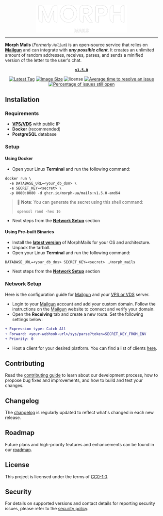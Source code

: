 <p align="center">
  <a href="https://www.decline.live/" rel="noopener" target="_blank"><img width="300" src="/docs/public/logo.svg" alt="Morph Mails Logo"></a>
</p>

<hr/>

**Morph Mails** (*Formerly `Helium`*) is an open-source service that relies on [**Mailgun**](https://mailgun.com) and can integrate with _**any possible client**_. It creates an unlimited amount of random addresses, receives, parses, and sends a minified version of the letter to the user's chat.

<div align="center">

**[`v1.5.0`](https://github.com/morph-ua/MorphMails/releases/latest/)**

[![Latest Tag](https://ghcr-badge.egpl.dev/morph-ua/mails/latest_tag?color=red&label=latest)](https://ghcr.io/MorphMails/mails "Latest Tag")
[![Image Size](https://ghcr-badge.egpl.dev/morph-ua/mails/size)](https://ghcr.io/morph-ua/mails "Image Size")
![license](https://img.shields.io/github/license/morph-ua/MorphMails)
[![Average time to resolve an issue](https://isitmaintained.com/badge/resolution/morph-ua/MorphMails.svg)](https://isitmaintained.com/project/morph-ua/MorphMails 'Average time to resolve an issue')
[![Percentage of issues still open](http://isitmaintained.com/badge/open/morph-ua/MorphMails.svg)](http://isitmaintained.com/project/morph-ua/MorphMails "Percentage of issues still open")

</div>

## Installation

### Requirements

* [**VPS/VDS**](https://hetzner.com) with public IP
* **Docker** (recommended)
* **PostgreSQL** database

### Setup

#### Using Docker

* Open your Linux **Terminal** and run the following command:
```shell
docker run \
  -e DATABASE_URL=<your_db_dsn> \
  -e SECRET_KEY=<secret> \
  -p 8080:8080 -d ghcr.io/morph-ua/mails:v1.5.0-amd64 
```
> 📝 **Note**: You can generate the secret using this shell command:
> ```shell
> openssl rand -hex 16
> ```
* Next steps from the [**Network Setup**](#network-setup) section

#### Using Pre-built Binaries

* Install the [**latest version**](https://github.com/morph-ua/MorphMails/releases/latest) of MorphMails for your OS and architecture.
* Unpack the tarball.
* Open your Linux **Terminal** and run the following command:
```shell
DATABASE_URL=<your_db_dns> SECRET_KEY=<secret> ./morph_mails
```
* Next steps from the [**Network Setup**](#network-setup) section


### Network Setup

Here is the configuration guide for [Mailgun](https://mailgun.com) and your [VPS or VDS](https://hetzner.com) server.

- Login to your [Mailgun](https://mailgun.com) account and add your custom domain.
  Follow the instructions on the [Mailgun](https://mailgun.com) website to connect and verify your domain.
- Open the **Receiving** tab and create a new route. Set the following settings below:

```diff
+ Expression type: Catch All
+ Forward: <your-webhook-url>/sys/parse?token=SECRET_KEY_FROM_ENV
+ Priority: 0
```

- Host a client for your desired platform. You can find a list of clients
  [here](https://github.com/morph-ua/MailClients).

## Contributing

Read the [contributing guide](/CONTRIBUTING.md) to learn about our development process,
how to propose bug fixes and improvements,
and how to build and test your changes.

## Changelog

The [changelog](https://github.com/morph-ua/MorphMails/releases) is regularly updated
to reflect what's changed in each new release.

## Roadmap

Future plans and high-priority features and enhancements can be found in our [roadmap](https://github.com/orgs/morph-ua/projects/1).

## License

This project is licensed under the terms of [CC0-1.0](/LICENSE.md).

## Security

For details on supported versions and contact details for reporting security issues, please refer to the [security policy](https://github.com/morph-ua/MorphMails/security/policy).